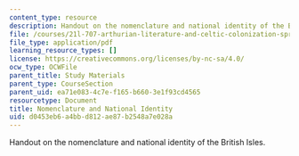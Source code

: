 ```yaml
---
content_type: resource
description: Handout on the nomenclature and national identity of the British Isles.
file: /courses/21l-707-arthurian-literature-and-celtic-colonization-spring-2005/d0453eb6a4bbd812ae87b2548a7e028a_1a_nome_nati_ide.pdf
file_type: application/pdf
learning_resource_types: []
license: https://creativecommons.org/licenses/by-nc-sa/4.0/
ocw_type: OCWFile
parent_title: Study Materials
parent_type: CourseSection
parent_uid: ea71e083-4c7e-f165-b660-3e1f93cd4565
resourcetype: Document
title: Nomenclature and National Identity
uid: d0453eb6-a4bb-d812-ae87-b2548a7e028a
---
```

Handout on the nomenclature and national identity of the British Isles.